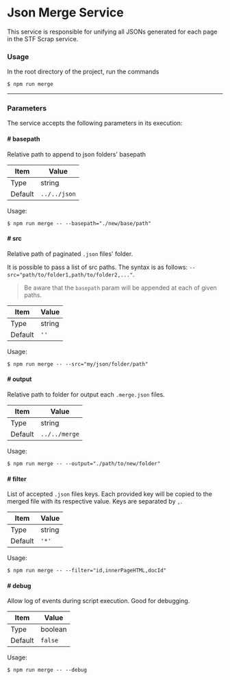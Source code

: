 # Json Merge Service

This service is responsible for unifying all JSONs generated for each page in the STF Scrap service.

### Usage

In the root directory of the project, run the commands

```bash
$ npm run merge
```
---

### Parameters

The service accepts the following parameters in its execution:

#### # basepath

Relative path to append to json folders' basepath

| Item 	| Value 	|
|------	|-------	|
| Type    	| string     	|
| Default    	| `../../json`     	|

Usage:

```$
$ npm run merge -- --basepath="./new/base/path"
```

#### # src

Relative path of paginated `.json` files' folder. 

It is possible to pass a list of src paths. The syntax is as follows: `--src="path/to/folder1,path/to/folder2,..."`. 

> Be aware that the `basepath` param will be appended at each of given paths.

| Item 	| Value 	|
|------	|-------	|
| Type    	| string     	|
| Default    	| `''`     	|

Usage:

```$
$ npm run merge -- --src="my/json/folder/path"
```

#### # output

Relative path to folder for output each `.merge.json` files.

| Item 	| Value 	|
|------	|-------	|
| Type    	| string     	|
| Default    	| `../../merge`     	|

Usage:

```$
$ npm run merge -- --output="./path/to/new/folder"
```

#### # filter

List of accepted `.json` files keys. Each provided key will be copied to the merged file with its respective value. Keys are separated by `,`.

| Item 	| Value 	|
|------	|-------	|
| Type    	| string     	|
| Default    	| `'*'`     	|

Usage:

```$
$ npm run merge -- --filter="id,innerPageHTML,docId"
```

#### # debug

Allow log of events during script execution. Good for debugging.

| Item 	| Value 	|
|------	|-------	|
| Type    	| boolean     	|
| Default    	| `false`     	|

Usage:

```$
$ npm run merge -- --debug
```
